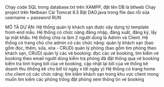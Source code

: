 Chạy code SQL trong database.txt trên XAMPP, đặt tên DB là btlweb
Chạy project trên Netbean
Cài Tomcat 8.5
Bật DAO.java trong file dao rồi sửa username + password
RUN

MÔ TẢ DỰ ÁN:
Hệ thống quản lý khách sạn được xây dựng từ template front-end mẫu. 
Hệ thống có chức năng đăng nhập, đăng xuất, đăng ký, lấy lại mật khẩu. 
Hệ thống chia ra làm 2 người dùng là Admin và Client. 
Hệ thống có trang chủ cho admin có các chức năng: quản lý khách sạn (bao gồm đọc, thêm, sửa, xóa - CRUD) quản lý phòng (bao gồm tìm phòng theo khách sạn, CRUD) quản lý các vé booking: đọc các vé booking, tìm kiếm vé booking theo email người dùng kiểm tra phòng đã đặt thông qua vé booking kiểm tra tình trạng bill của vé booking, cập nhật lại bill của vé thống kê doanh thu (thống kê cho bill từ ngày x tới ngày y) 
Hệ thống có trang home cho client có các chức năng: tìm kiếm khách sạn trong khu vực client mong muốn tìm kiếm các phòng trống đặt phòng xem thông tin vé booking
